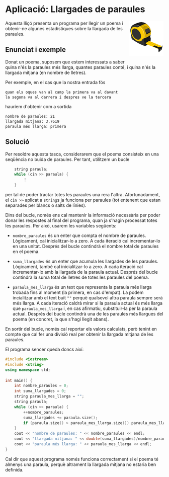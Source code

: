 # Aplicació: Llargades de paraules

<img src='././llargades.png' style='height: 8em; float: right; margin: 0 0 1em 1em;'/>

Aquesta lliçó presenta un programa per llegir un poema
i obtenir-ne algunes estadístiques sobre la llargada de les paraules.

## Enunciat i exemple

Donat un poema,
suposem que estem interessats a saber quina n'és la paraules més llarga,
quantes paraules conté,
i quina n'és la llargada mitjana (en nombre de lletres).

Per exemple, en el cas que la nostra entrada fós

```text
quan els oques van al camp la primera va al davant
la segona va al darrera i despres ve la tercera

```

hauríem d'obtenir com a sortida

```text
nombre de paraules: 21
llargada mitjana: 3.7619
paraula més llarga: primera
```

## Solució

Per resoldre aquesta tasca, considerarem que el poema
consisteix en una seqüència no buida de paraules.
Per tant, utilitzem un bucle

```c++
    string paraula;
    while (cin >> paraula) {
        ⋮
    }
```

per tal de poder tractar totes les paraules una rera l'altra.
Afortunadament, el `cin >>` aplicat a `string`s ja funciona per paraules
(tot entenent que estan separades per blancs o salts de línies).

Dins del bucle, només ens cal mantenir la informació necessària
per poder donar les respostes al final del programa,
quan ja s'hagin processat totes les paraules.
Per això, usarem les variables següents:

-   `nombre_paraules` és un enter que compta el nombre de paraules.
    Lògicament, cal inicialitzar-lo a zero.
    A cada iteració cal incrementar-lo en una unitat.
    Després del bucle contindrà el nombre total de paraules en el poema.

-   `suma_llargades` és un enter que acumula les llargades de les paraules.
    Lògicament, també cal inicialitzar-lo a zero.
    A cada iteració cal incrementar-lo amb la llargada de la paraula actual.
    Després del bucle contindrà la suma total de lletres
    de totes les paraules del poema.

-   `paraula_mes_llarga` és un text que representa
    la paraula més llarga trobada fins al moment
    (la primera, en cas d'empat).
    La podem incialitzar amb el text buit `""`
    perquè qualsevol altra paraula sempre serà més llarga.
    A cada iteració caldrà mirar si la paraula actual
    és més llarga que `paraula_mes_llarga` i, en cas afirmatiu,
    substituir-la per la paraula actual.
    Després del bucle contindrà una de les paraules més llargues
    del poema (en concret, la que s'hagi llegit abans).

En sortir del bucle, només cal reportar els valors calculats,
però tenint en compte que cal fer una divisió real
per obtenir la llargada mitjana de les paraules.

El programa sencer queda doncs així:

```c++
#include <iostream>
#include <string>
using namespace std;

int main() {
    int nombre_paraules = 0;
    int suma_llargades = 0;
    string paraula_mes_llarga = "";
    string paraula;
    while (cin >> paraula) {
        ++nombre_paraules;
        suma_llargades += paraula.size();
        if (paraula.size() > paraula_mes_llarga.size()) paraula_mes_llarga = paraula;
    }
    cout << "nombre de paraules: " << nombre_paraules << endl;
    cout << "llargada mitjana: " << double(suma_llargades)/nombre_paraules << endl;
    cout << "paraula més llarga: " << paraula_mes_llarga << endl;
}
```

Cal dir que aquest programa només funciona correctament
si el poema té almenys una paraula,
perquè altrament la llargada mitjana no estaria ben definida.

<Autors autors="jpetit roura"/>
